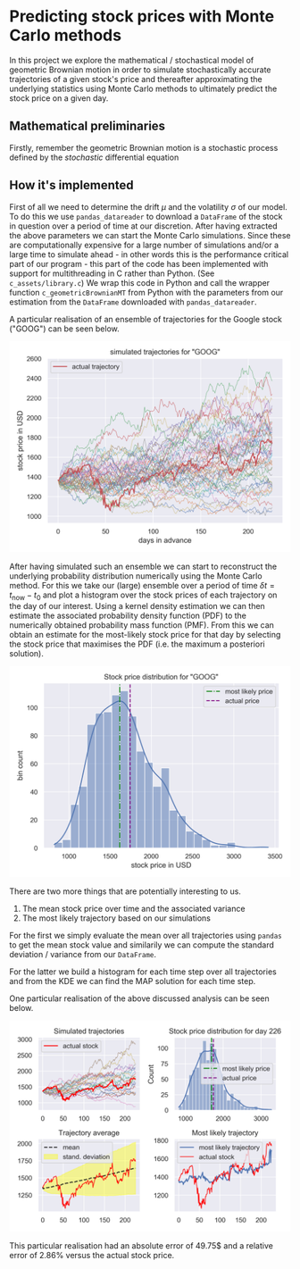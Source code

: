 # Predicting stock prices with Monte Carlo methods

In this project we explore the mathematical / stochastical model of geometric Brownian motion in order to simulate stochastically accurate trajectories of a given stock's price and thereafter approximating the underlying statistics using Monte Carlo methods to ultimately predict the stock price on a given day.

## Mathematical preliminaries

Firstly, remember the geometric Brownian motion is a stochastic process defined by the *stochastic* differential equation 


## How it's implemented

First of all we need to determine the drift $\mu$ and the volatility $\sigma$ of our model.
To do this we use `pandas_datareader` to download a `DataFrame` of the stock in question over a period of time at our discretion. After having extracted the above parameters we can start the Monte Carlo simulations.
Since these are computationally expensive for a large number of simulations and/or a large time to simulate ahead - in other words this is the performance critical part of our program - this part of the code has been implemented with support for multithreading in C rather than Python. (See `c_assets/library.c`)
We wrap this code in Python and call the wrapper function `c_geometricBrownianMT` from Python with the parameters from our estimation from the `DataFrame` downloaded with `pandas_datareader`.

A particular realisation of an ensemble of trajectories for the Google stock ("GOOG") can be seen below.

![Trajectories](res/traj.png)

After having simulated such an ensemble we can start to reconstruct the underlying probability distribution numerically using the Monte Carlo method. For this we take our (large) ensemble over a period of time $\delta t= t_{\mathrm{now}}-t_0$ and plot a histogram over the stock prices of each trajectory on the day of our interest. 
Using a kernel density estimation we can then estimate the associated probability density function (PDF) to the numerically obtained probability mass function (PMF). From this we can obtain an estimate for the most-likely stock price for that day by selecting the stock price that maximises the PDF (i.e. the maximum a posteriori solution).

![MAP solution](res/hist.png)

There are two more things that are potentially interesting to us.
1. The mean stock price over time and the associated variance
2. The most likely trajectory based on our simulations

For the first we simply evaluate the mean over all trajectories using `pandas` to get the mean stock value and similarily we can compute the standard deviation / variance from our `DataFrame`.

For the latter we build a histogram for each time step over all trajectories and from the KDE we can find the MAP solution for each time step.

One particular realisation of the above discussed analysis can be seen below.

![Full analysis](res/full.png)

This particular realisation had an absolute error of 49.75$ and a relative error of 2.86% versus the actual stock price.  
